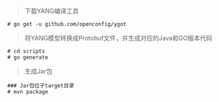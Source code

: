 > 下载YANG编译工具

```
# go get -u github.com/openconfig/ygot
```

> 将YANG模型转换成Protobuf文件，并生成对应的Java和GO版本代码

```
# cd scripts
# go generate 
```

> 生成Jar包

```
### Jar包位于target目录
# mvn package
```